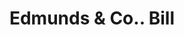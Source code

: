 ---
doi: 10.7916/D8PR9704
date_other: '1860'
date_other_textual: 1860-1869
form: printed ephemera
genre:
- Invoices
name:
- Edmunds & Co.
object_in_context_url: https://biggert.cul.columbia.edu/items/view/ave_biggert_00768
subject_hierarchical_geographic:
- Concord, New Hampshire, United States
subject_name:
- Edmunds & Co.
title: Edmunds & Co.. Bill
sort_title: Edmunds & Co.. Bill
call_number: ave_biggert_00768
coordinates:
- 43.20666666666667,-71.53805555555556
pid: ave_biggert_00768
identifiers: ave_biggert_00768
thumbnail: https://derivativo-2.library.columbia.edu/iiif/2/ldpd:345468/full/!256,256/0/native.jpg
permalink: "/biggert/ave_biggert_00768/"
layout: iiif-image-page
---